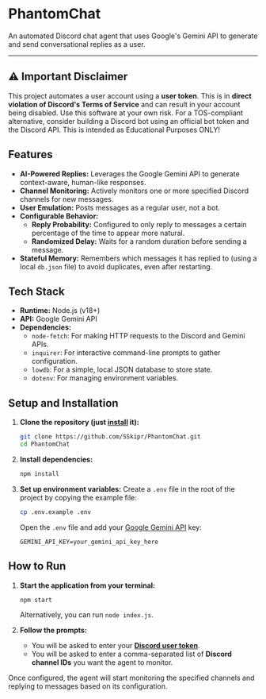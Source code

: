 # PhantomChat

An automated Discord chat agent that uses Google's Gemini API to generate and send conversational replies as a user.

---

## ⚠️ Important Disclaimer

This project automates a user account using a **user token**. This is in **direct violation of Discord's Terms of Service** and can result in your account being disabled. Use this software at your own risk. For a TOS-compliant alternative, consider building a Discord bot using an official bot token and the Discord API. This is intended as Educational Purposes ONLY!

## Features

*   **AI-Powered Replies:** Leverages the Google Gemini API to generate context-aware, human-like responses.
*   **Channel Monitoring:** Actively monitors one or more specified Discord channels for new messages.
*   **User Emulation:** Posts messages as a regular user, not a bot.
*   **Configurable Behavior:**
    *   **Reply Probability:** Configured to only reply to messages a certain percentage of the time to appear more natural.
    *   **Randomized Delay:** Waits for a random duration before sending a message.
*   **Stateful Memory:** Remembers which messages it has replied to (using a local `db.json` file) to avoid duplicates, even after restarting.

## Tech Stack

*   **Runtime:** Node.js (v18+)
*   **API:** Google Gemini API
*   **Dependencies:**
    *   `node-fetch`: For making HTTP requests to the Discord and Gemini APIs.
    *   `inquirer`: For interactive command-line prompts to gather configuration.
    *   `lowdb`: For a simple, local JSON database to store state.
    *   `dotenv`: For managing environment variables.

## Setup and Installation

1.  **Clone the repository (just [install](https://github.com/SSkipr/PhantomChat/archive/refs/heads/main.zip) it):**
    ```bash
    git clone https://github.com/SSkipr/PhantomChat.git
    cd PhantomChat
    ```

2.  **Install dependencies:**
    ```bash
    npm install
    ```

3.  **Set up environment variables:**
    Create a `.env` file in the root of the project by copying the example file:
    ```bash
    cp .env.example .env
    ```
    Open the `.env` file and add your [Google Gemini API](https://aistudio.google.com/apikey) key:
    ```
    GEMINI_API_KEY=your_gemini_api_key_here
    ```

## How to Run

1.  **Start the application from your terminal:**
    ```bash
    npm start
    ```
    Alternatively, you can run `node index.js`.

2.  **Follow the prompts:**
    *   You will be asked to enter your **[Discord user token](https://www.youtube.com/watch?v=5SRwnLYdpJs&t=51s)**.
    *   You will be asked to enter a comma-separated list of **Discord channel IDs** you want the agent to monitor.

Once configured, the agent will start monitoring the specified channels and replying to messages based on its configuration. 